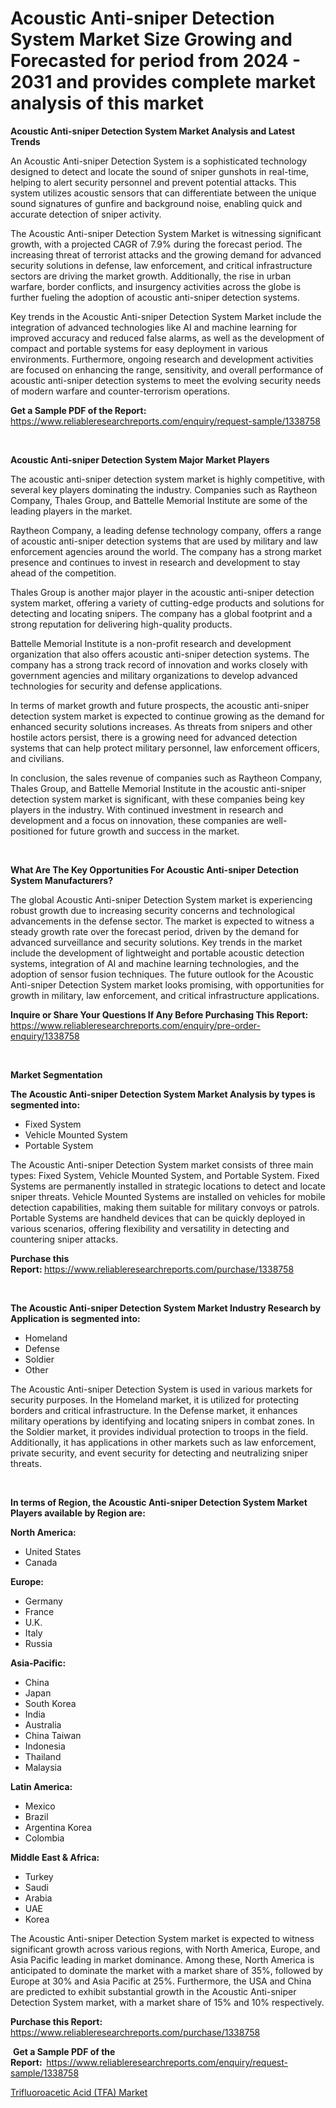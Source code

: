 <p><h1>Acoustic Anti-sniper Detection System Market Size Growing and Forecasted for period from 2024 - 2031 and provides complete market analysis of this market</h1></p><p><strong>Acoustic Anti-sniper Detection System Market Analysis and Latest Trends</strong></p>
<p><p>An Acoustic Anti-sniper Detection System is a sophisticated technology designed to detect and locate the sound of sniper gunshots in real-time, helping to alert security personnel and prevent potential attacks. This system utilizes acoustic sensors that can differentiate between the unique sound signatures of gunfire and background noise, enabling quick and accurate detection of sniper activity.</p><p>The Acoustic Anti-sniper Detection System Market is witnessing significant growth, with a projected CAGR of 7.9% during the forecast period. The increasing threat of terrorist attacks and the growing demand for advanced security solutions in defense, law enforcement, and critical infrastructure sectors are driving the market growth. Additionally, the rise in urban warfare, border conflicts, and insurgency activities across the globe is further fueling the adoption of acoustic anti-sniper detection systems.</p><p>Key trends in the Acoustic Anti-sniper Detection System Market include the integration of advanced technologies like AI and machine learning for improved accuracy and reduced false alarms, as well as the development of compact and portable systems for easy deployment in various environments. Furthermore, ongoing research and development activities are focused on enhancing the range, sensitivity, and overall performance of acoustic anti-sniper detection systems to meet the evolving security needs of modern warfare and counter-terrorism operations.</p></p>
<p><strong>Get a Sample PDF of the Report:&nbsp;</strong> <a href="https://www.reliableresearchreports.com/enquiry/request-sample/1338758">https://www.reliableresearchreports.com/enquiry/request-sample/1338758</a></p>
<p>&nbsp;</p>
<p><strong>Acoustic Anti-sniper Detection System Major Market Players</strong></p>
<p><p>The acoustic anti-sniper detection system market is highly competitive, with several key players dominating the industry. Companies such as Raytheon Company, Thales Group, and Battelle Memorial Institute are some of the leading players in the market. </p><p>Raytheon Company, a leading defense technology company, offers a range of acoustic anti-sniper detection systems that are used by military and law enforcement agencies around the world. The company has a strong market presence and continues to invest in research and development to stay ahead of the competition.</p><p>Thales Group is another major player in the acoustic anti-sniper detection system market, offering a variety of cutting-edge products and solutions for detecting and locating snipers. The company has a global footprint and a strong reputation for delivering high-quality products.</p><p>Battelle Memorial Institute is a non-profit research and development organization that also offers acoustic anti-sniper detection systems. The company has a strong track record of innovation and works closely with government agencies and military organizations to develop advanced technologies for security and defense applications.</p><p>In terms of market growth and future prospects, the acoustic anti-sniper detection system market is expected to continue growing as the demand for enhanced security solutions increases. As threats from snipers and other hostile actors persist, there is a growing need for advanced detection systems that can help protect military personnel, law enforcement officers, and civilians.</p><p>In conclusion, the sales revenue of companies such as Raytheon Company, Thales Group, and Battelle Memorial Institute in the acoustic anti-sniper detection system market is significant, with these companies being key players in the industry. With continued investment in research and development and a focus on innovation, these companies are well-positioned for future growth and success in the market.</p></p>
<p>&nbsp;</p>
<p><strong>What Are The Key Opportunities For Acoustic Anti-sniper Detection System Manufacturers?</strong></p>
<p><p>The global Acoustic Anti-sniper Detection System market is experiencing robust growth due to increasing security concerns and technological advancements in the defense sector. The market is expected to witness a steady growth rate over the forecast period, driven by the demand for advanced surveillance and security solutions. Key trends in the market include the development of lightweight and portable acoustic detection systems, integration of AI and machine learning technologies, and the adoption of sensor fusion techniques. The future outlook for the Acoustic Anti-sniper Detection System market looks promising, with opportunities for growth in military, law enforcement, and critical infrastructure applications.</p></p>
<p><strong>Inquire or Share Your Questions If Any Before Purchasing This Report:</strong> <a href="https://www.reliableresearchreports.com/enquiry/pre-order-enquiry/1338758">https://www.reliableresearchreports.com/enquiry/pre-order-enquiry/1338758</a></p>
<p>&nbsp;</p>
<p><strong>Market Segmentation</strong></p>
<p><strong>The Acoustic Anti-sniper Detection System Market Analysis by types is segmented into:</strong></p>
<p><ul><li>Fixed System</li><li>Vehicle Mounted System</li><li>Portable System</li></ul></p>
<p><p>The Acoustic Anti-sniper Detection System market consists of three main types: Fixed System, Vehicle Mounted System, and Portable System. Fixed Systems are permanently installed in strategic locations to detect and locate sniper threats. Vehicle Mounted Systems are installed on vehicles for mobile detection capabilities, making them suitable for military convoys or patrols. Portable Systems are handheld devices that can be quickly deployed in various scenarios, offering flexibility and versatility in detecting and countering sniper attacks.</p></p>
<p><strong>Purchase this Report:&nbsp;</strong><a href="https://www.reliableresearchreports.com/purchase/1338758">https://www.reliableresearchreports.com/purchase/1338758</a></p>
<p>&nbsp;</p>
<p><strong>The Acoustic Anti-sniper Detection System Market Industry Research by Application is segmented into:</strong></p>
<p><ul><li>Homeland</li><li>Defense</li><li>Soldier</li><li>Other</li></ul></p>
<p><p>The Acoustic Anti-sniper Detection System is used in various markets for security purposes. In the Homeland market, it is utilized for protecting borders and critical infrastructure. In the Defense market, it enhances military operations by identifying and locating snipers in combat zones. In the Soldier market, it provides individual protection to troops in the field. Additionally, it has applications in other markets such as law enforcement, private security, and event security for detecting and neutralizing sniper threats.</p></p>
<p>&nbsp;</p>
<p><strong>In terms of Region, the Acoustic Anti-sniper Detection System Market Players available by Region are:</strong></p>
<p>
    <p> <strong> North America: </strong>
        <ul>
            <li>United States</li>
            <li>Canada</li>
        </ul>
        </p> 
    <p> <strong> Europe: </strong>
        <ul>
            <li>Germany</li>
            <li>France</li>
            <li>U.K.</li>
            <li>Italy</li>
            <li>Russia</li>
        </ul>
        </p> 
    <p> <strong> Asia-Pacific: </strong>
        <ul>
            <li>China</li>
            <li>Japan</li>
            <li>South Korea</li>
            <li>India</li>
            <li>Australia</li>
            <li>China Taiwan</li>
            <li>Indonesia</li>
            <li>Thailand</li>
            <li>Malaysia</li>
        </ul>
        </p> 
    <p> <strong> Latin America: </strong>
        <ul>
            <li>Mexico</li>
            <li>Brazil</li>
            <li>Argentina Korea</li>
            <li>Colombia</li>
        </ul>
        </p> 
    <p> <strong> Middle East & Africa: </strong>
        <ul>
            <li>Turkey</li>
            <li>Saudi</li>
            <li>Arabia</li>
            <li>UAE</li>
            <li>Korea</li>
        </ul>
    </p>
    </p>
<p><p>The Acoustic Anti-sniper Detection System market is expected to witness significant growth across various regions, with North America, Europe, and Asia Pacific leading in market dominance. Among these, North America is anticipated to dominate the market with a market share of 35%, followed by Europe at 30% and Asia Pacific at 25%. Furthermore, the USA and China are predicted to exhibit substantial growth in the Acoustic Anti-sniper Detection System market, with a market share of 15% and 10% respectively.</p></p>
<p><strong>Purchase this Report: </strong><a href="https://www.reliableresearchreports.com/purchase/1338758">https://www.reliableresearchreports.com/purchase/1338758</a></p>
<p>&nbsp;<strong>Get a Sample PDF of the Report:&nbsp;&nbsp;</strong><a href="https://www.reliableresearchreports.com/enquiry/request-sample/1338758">https://www.reliableresearchreports.com/enquiry/request-sample/1338758</a></p>
<p><strong></strong></p>
<p><p><a href="https://github.com/marloy8/Market-Research-Report-List-3/blob/main/trifluoroacetic-acid-tfa-market.md">Trifluoroacetic Acid (TFA) Market</a></p></p>